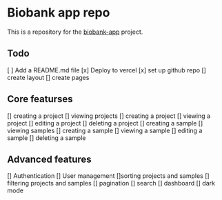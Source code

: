 # Biobank app repo

This is a repository for the [biobank-app](https://github.com/biobank-sh/biobank-app) project.

## Todo

[ ] Add a README.md file
[x] Deploy to vercel
[x] set up github repo
[] create layout
[] create pages

## Core featurses

[] creating a project
[] viewing projects
[] creating a project
[] viewing a project
[] editing a project
[] deleting a project
[] creating a sample
[] viewing samples
[] creating a sample
[] viewing a sample
[] editing a sample
[] deleting a sample

## Advanced features

[] Authentication
[] User management
[]sorting projects and samples
[] filtering projects and samples
[] pagination
[] search
[] dashboard
[] dark mode
